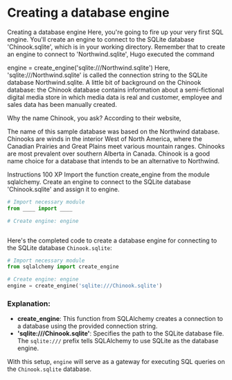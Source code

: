 # Creating a database engine

Creating a database engine
Here, you're going to fire up your very first SQL engine. You'll create an engine to connect to the SQLite database 'Chinook.sqlite', which is in your working directory. Remember that to create an engine to connect to 'Northwind.sqlite', Hugo executed the command

engine = create_engine('sqlite:///Northwind.sqlite')
Here, 'sqlite:///Northwind.sqlite' is called the connection string to the SQLite database Northwind.sqlite. A little bit of background on the Chinook database: the Chinook database contains information about a semi-fictional digital media store in which media data is real and customer, employee and sales data has been manually created.

Why the name Chinook, you ask? According to their website,

The name of this sample database was based on the Northwind database. Chinooks are winds in the interior West of North America, where the Canadian Prairies and Great Plains meet various mountain ranges. Chinooks are most prevalent over southern Alberta in Canada. Chinook is a good name choice for a database that intends to be an alternative to Northwind.

Instructions
100 XP
Import the function create_engine from the module sqlalchemy.
Create an engine to connect to the SQLite database 'Chinook.sqlite' and assign it to engine.

```py
# Import necessary module
from ____ import ____

# Create engine: engine



```

Here's the completed code to create a database engine for connecting to the SQLite database `Chinook.sqlite`:

```python
# Import necessary module
from sqlalchemy import create_engine

# Create engine: engine
engine = create_engine('sqlite:///Chinook.sqlite')
```

### Explanation:
- **create_engine**: This function from SQLAlchemy creates a connection to a database using the provided connection string.
- **'sqlite:///Chinook.sqlite'**: Specifies the path to the SQLite database file. The `sqlite:///` prefix tells SQLAlchemy to use SQLite as the database engine.

With this setup, `engine` will serve as a gateway for executing SQL queries on the `Chinook.sqlite` database.
